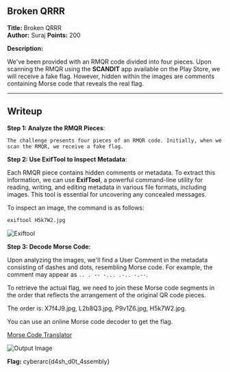 ## Broken QRRR
**Title:** Broken QRRR  
**Author:** Suraj 
**Points:** 200  

**Description:**  

We've been provided with an RMQR code divided into four pieces. Upon scanning the RMQR using the **SCANDIT** app available on the Play Store, we will receive a fake flag. However, hidden within the images are comments containing Morse code that reveals the real flag.


---

## Writeup

**Step 1: Analyze the RMQR Pieces**:  

    The challenge presents four pieces of an RMQR code. Initially, when we scan the RMQR, we receive a fake flag.

**Step 2: Use ExifTool to Inspect Metadata**:  

   Each RMQR piece contains hidden comments or metadata. To extract this information, we can use **ExifTool**, a powerful command-line utility for reading, writing, and editing metadata in various file formats, including       images. This tool is essential for        uncovering any concealed messages.
   
   To inspect an image, the command is as follows:

   ```bash
   exiftool H5k7W2.jpg
   ```

   ![Exiftool](img/image.png)

**Step 3: Decode Morse Code:**

   Upon analyzing the images, we'll find a User Comment in the metadata consisting of dashes and dots, resembling Morse code. For example, the comment may appear as `.. . -- -... .-.. -.--`.

   To retrieve the actual flag, we need to join these Morse code segments in the order that reflects the arrangement of the original QR code pieces.

   The order is: X7f4J9.jpg, L2b8Q3.jpg, P9v1Z6.jpg, H5k7W2.jpg.

   You can use an online Morse code decoder to get the flag.

   [Morse Code Translator](https://morsecode.world/international/translator.html)

   ![Output Image](img/output.png)

**Flag:** cyberarc{d4sh_d0t_4ssembly}



